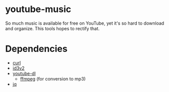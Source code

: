 # youtube-music

So much music is available for free on YouTube, yet it's so hard to download and organize. This tools hopes to rectify that.

# Dependencies

 * [curl](https://curl.haxx.se)
 * [id3v2](http://id3v2.sourceforge.net)
 * [youtube-dl](https://rg3.github.io/youtube-dl/)
   * [ffmpeg](https://ffmpeg.org) (for conversion to mp3)
 * [jq](https://stedolan.github.io/jq/)
